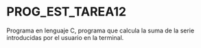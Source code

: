 # PROG_EST_TAREA12
Programa en lenguaje C, programa  que calcula la suma de la serie introducidas por el usuario en la terminal.
